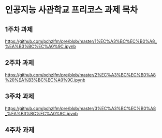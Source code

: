 # 인공지능 사관학교 프리코스 과제 목차

## 1주차 과제
https://github.com/pchzlfm/pre/blob/master/1%EC%A3%BC%EC%B0%A8_%EA%B3%BC%EC%A0%9C.ipynb

## 2주차 과제
https://github.com/pchzlfm/pre/blob/master/2%EC%A3%BC%EC%B0%A8%20%EA%B3%BC%EC%A0%9C.ipynb

## 3주차 과제
https://github.com/pchzlfm/pre/blob/master/3%EC%A3%BC%EC%B0%A8_%EA%B3%BC%EC%A0%9C.ipynb

## 4주차 과제

